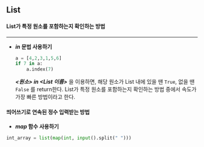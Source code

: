 ## List

#### List가 특정 원소를 포함하는지 확인하는 방법

---

- ***in* 문법 사용하기**

  ```Python
  a = [4,2,3,1,5,6]
  if 7 in a:
      a.index(7)
  ```

  ***<원소> in <List 이름>*** 을 이용하면, 해당 원소가 List 내에 있을 땐 `True`, 없을 땐 `False` 를 return한다. List가 특정 원소를 포함하는지 확인하는 방법 중에서 속도가 가장 빠른 방법이라고 한다.



#### 띄어쓰기로 연속된 정수 입력받는 방법

* ***map* 함수 사용하기**

```Python
int_array = list(map(int, input().split(" ")))
```

